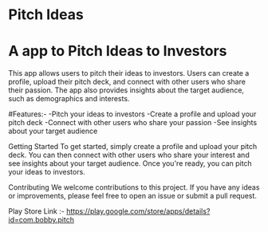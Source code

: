 # Pitch Ideas

# A app to Pitch Ideas to Investors

This app allows users to pitch their ideas to investors. Users can create a profile, upload their pitch deck, and connect with other users who share their passion. The app also provides insights about the target audience, such as demographics and interests.

#Features:-
-Pitch your ideas to investors
-Create a profile and upload your pitch deck
-Connect with other users who share your passion
-See insights about your target audience

Getting Started
To get started, simply create a profile and upload your pitch deck. You can then connect with other users who share your interest and see insights about your target audience. Once you're ready, you can pitch your ideas to investors.

Contributing
We welcome contributions to this project. If you have any ideas or improvements, please feel free to open an issue or submit a pull request.

Play Store Link :- https://play.google.com/store/apps/details?id=com.bobby.pitch

